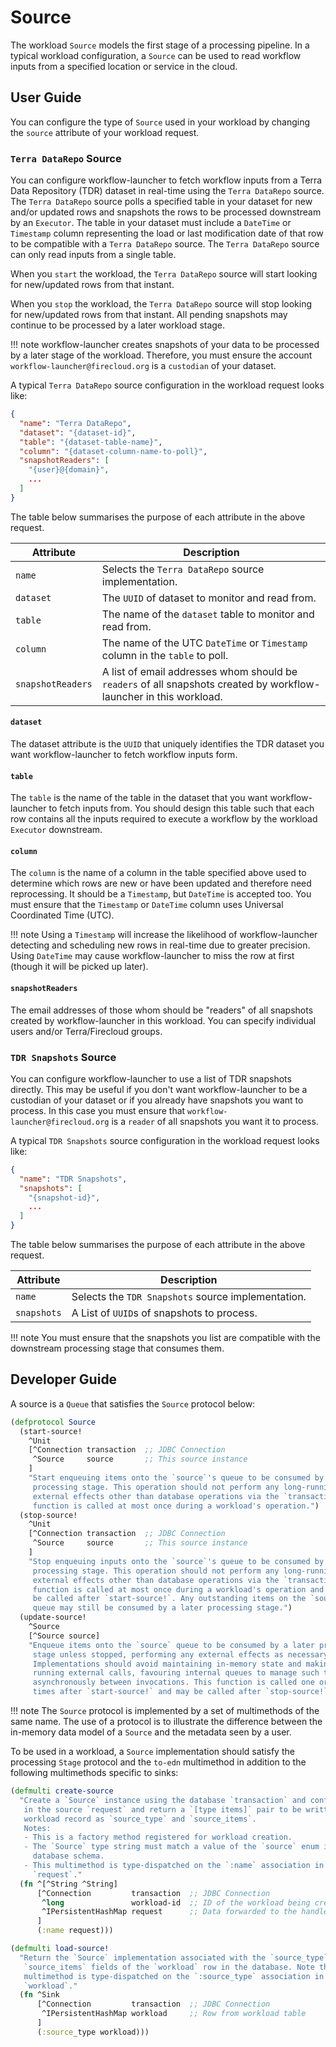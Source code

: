 # Source

The workload `Source` models the first stage of a processing pipeline.
In a typical workload configuration,
a `Source` can be used to read workflow inputs
from a specified location or service in the cloud.

## User Guide
You can configure the type of `Source` used in your workload by changing the
`source` attribute of your workload request.

### `Terra DataRepo` Source
You can configure workflow-launcher to fetch workflow inputs from a Terra Data
Repository (TDR) dataset in real-time using the `Terra DataRepo` source. The
`Terra DataRepo` source polls a specified table in your dataset for new and/or
updated rows and snapshots the rows to be processed downstream by an `Executor`.
The table in your dataset must include a `DateTime` or `Timestamp` column
representing the load or last modification date of that row to be compatible
with a `Terra DataRepo` source. The `Terra DataRepo` source can only read inputs
from a single table.

When you `start` the workload, the `Terra DataRepo` source will start looking
for new/updated rows from that instant.

When you `stop` the workload, the `Terra DataRepo` source will stop looking
for new/updated rows from that instant. All pending snapshots may continue
to be processed by a later workload stage.

!!! note
    workflow-launcher creates snapshots of your data to be processed by a
    later stage of the workload. Therefore, you must ensure the account
    `workflow-launcher@firecloud.org` is a `custodian` of your dataset.

A typical `Terra DataRepo` source configuration in the workload request looks
like:
```json
{
  "name": "Terra DataRepo",
  "dataset": "{dataset-id}",
  "table": "{dataset-table-name}",
  "column": "{dataset-column-name-to-poll}",
  "snapshotReaders": [
    "{user}@{domain}",
    ...
  ]
}
```
The table below summarises the purpose of each attribute in the above request.

| Attribute         | Description                                              |
|-------------------|----------------------------------------------------------|
| `name`            | Selects the `Terra DataRepo` source implementation.      |
| `dataset`         | The `UUID` of dataset to monitor and read from.          |
| `table`           | The name of the `dataset` table to monitor and read from.|
| `column`          | The name of the UTC `DateTime` or `Timestamp` column in the `table` to poll.|
| `snapshotReaders` | A list of email addresses whom should be `readers` of all snapshots created by workflow-launcher in this workload.|

#### `dataset`
The dataset attribute is the `UUID` that uniquely identifies the TDR dataset you
want workflow-launcher to fetch workflow inputs form.

#### `table`
The `table` is the name of the table in the dataset that you want
workflow-launcher to fetch inputs from. You should design this table such that
each row contains all the inputs required to execute a workflow by the workload
`Executor` downstream.

#### `column`

The `column` is the name of a column in the table specified above
used to determine which rows are new or have been updated
and therefore need reprocessing.
It should be a `Timestamp`,
but `DateTime` is accepted too.
You must ensure that the `Timestamp` or `DateTime` column
uses Universal Coordinated Time (UTC).

!!! note
    Using a `Timestamp` will increase the likelihood of workflow-launcher
    detecting and scheduling new rows in real-time due to greater precision.
    Using `DateTime` may cause workflow-launcher to miss the row at first
    (though it will be picked up later).

#### `snapshotReaders`

The email addresses of those whom should be "readers" of all snapshots created
by workflow-launcher in this workload. You can specify individual users and/or
Terra/Firecloud groups.

### `TDR Snapshots` Source

You can configure workflow-launcher to use a list of TDR snapshots directly.
This may be useful if you don't want workflow-launcher to be a custodian of your
dataset or if you already have snapshots you want to process. In this case you
must ensure that `workflow-launcher@firecloud.org` is a `reader` of all
snapshots you want it to process.

A typical `TDR Snapshots` source configuration in the workload request looks
like:
```json
{
  "name": "TDR Snapshots",
  "snapshots": [
    "{snapshot-id}",
    ...
  ]
}
```

The table below summarises the purpose of each attribute in the above request.

| Attribute   | Description                                        |
|-------------|----------------------------------------------------|
| `name`      | Selects the `TDR Snapshots` source implementation. |
| `snapshots` | A List of `UUID`s of snapshots to process.         |

!!! note
    You must ensure that the snapshots you list are compatible with the
    downstream processing stage that consumes them.

## Developer Guide
A source is a `Queue` that satisfies the `Source` protocol below:
```clojure
(defprotocol Source
  (start-source!
    ^Unit
    [^Connection transaction  ;; JDBC Connection
     ^Source     source       ;; This source instance
    ]
    "Start enqueuing items onto the `source`'s queue to be consumed by a later
     processing stage. This operation should not perform any long-running
     external effects other than database operations via the `transaction`. This
     function is called at most once during a workload's operation.")
  (stop-source!
    ^Unit
    [^Connection transaction  ;; JDBC Connection
     ^Source     source       ;; This source instance
    ]
    "Stop enqueuing inputs onto the `source`'s queue to be consumed by a later
     processing stage. This operation should not perform any long-running
     external effects other than database operations via the `transaction`. This
     function is called at most once during a workload's operation and will only
     be called after `start-source!`. Any outstanding items on the `source`
     queue may still be consumed by a later processing stage.")
  (update-source!
    ^Source
    [^Source source]
    "Enqueue items onto the `source` queue to be consumed by a later processing
     stage unless stopped, performing any external effects as necessary.
     Implementations should avoid maintaining in-memory state and making long-
     running external calls, favouring internal queues to manage such tasks
     asynchronously between invocations. This function is called one or more
     times after `start-source!` and may be called after `stop-source!`"))
```

!!! note
    The `Source` protocol is implemented by a set of multimethods of the same
    name. The use of a protocol is to illustrate the difference between the
    in-memory data model of a `Source` and the metadata seen by a user.

To be used in a workload,
a `Source` implementation
should satisfy the processing `Stage` protocol
and the `to-edn` multimethod
in addition to the following multimethods
specific to sinks:

```clojure
(defmulti create-source
  "Create a `Source` instance using the database `transaction` and configuration
   in the source `request` and return a `[type items]` pair to be written to a
   workload record as `source_type` and `source_items`.
   Notes:
   - This is a factory method registered for workload creation.
   - The `Source` type string must match a value of the `source` enum in the
     database schema.
   - This multimethod is type-dispatched on the `:name` association in the
     `request`."
  (fn ^[^String ^String]
      [^Connection         transaction  ;; JDBC Connection
       ^long               workload-id  ;; ID of the workload being created
       ^IPersistentHashMap request      ;; Data forwarded to the handler
      ]
      (:name request)))

(defmulti load-source!
  "Return the `Source` implementation associated with the `source_type` and
   `source_items` fields of the `workload` row in the database. Note that this
   multimethod is type-dispatched on the `:source_type` association in the
   `workload`."
  (fn ^Sink
      [^Connection         transaction  ;; JDBC Connection
       ^IPersistentHashMap workload     ;; Row from workload table
      ]
      (:source_type workload)))
```
